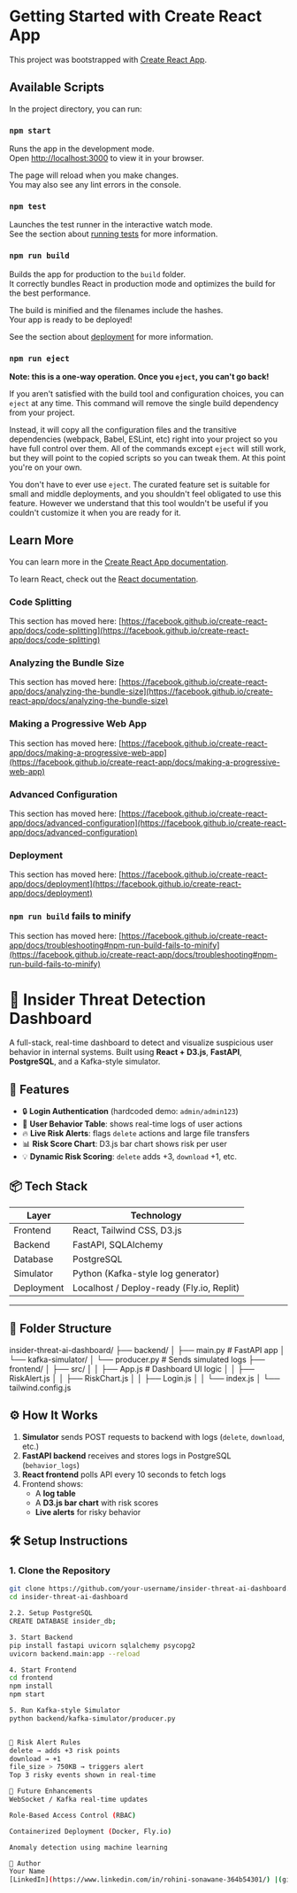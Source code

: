 # Getting Started with Create React App

This project was bootstrapped with [Create React App](https://github.com/facebook/create-react-app).

## Available Scripts

In the project directory, you can run:

### `npm start`

Runs the app in the development mode.\
Open [http://localhost:3000](http://localhost:3000) to view it in your browser.

The page will reload when you make changes.\
You may also see any lint errors in the console.

### `npm test`

Launches the test runner in the interactive watch mode.\
See the section about [running tests](https://facebook.github.io/create-react-app/docs/running-tests) for more information.

### `npm run build`

Builds the app for production to the `build` folder.\
It correctly bundles React in production mode and optimizes the build for the best performance.

The build is minified and the filenames include the hashes.\
Your app is ready to be deployed!

See the section about [deployment](https://facebook.github.io/create-react-app/docs/deployment) for more information.

### `npm run eject`

**Note: this is a one-way operation. Once you `eject`, you can't go back!**

If you aren't satisfied with the build tool and configuration choices, you can `eject` at any time. This command will remove the single build dependency from your project.

Instead, it will copy all the configuration files and the transitive dependencies (webpack, Babel, ESLint, etc) right into your project so you have full control over them. All of the commands except `eject` will still work, but they will point to the copied scripts so you can tweak them. At this point you're on your own.

You don't have to ever use `eject`. The curated feature set is suitable for small and middle deployments, and you shouldn't feel obligated to use this feature. However we understand that this tool wouldn't be useful if you couldn't customize it when you are ready for it.

## Learn More

You can learn more in the [Create React App documentation](https://facebook.github.io/create-react-app/docs/getting-started).

To learn React, check out the [React documentation](https://reactjs.org/).

### Code Splitting

This section has moved here: [https://facebook.github.io/create-react-app/docs/code-splitting](https://facebook.github.io/create-react-app/docs/code-splitting)

### Analyzing the Bundle Size

This section has moved here: [https://facebook.github.io/create-react-app/docs/analyzing-the-bundle-size](https://facebook.github.io/create-react-app/docs/analyzing-the-bundle-size)

### Making a Progressive Web App

This section has moved here: [https://facebook.github.io/create-react-app/docs/making-a-progressive-web-app](https://facebook.github.io/create-react-app/docs/making-a-progressive-web-app)

### Advanced Configuration

This section has moved here: [https://facebook.github.io/create-react-app/docs/advanced-configuration](https://facebook.github.io/create-react-app/docs/advanced-configuration)

### Deployment

This section has moved here: [https://facebook.github.io/create-react-app/docs/deployment](https://facebook.github.io/create-react-app/docs/deployment)

### `npm run build` fails to minify

This section has moved here: [https://facebook.github.io/create-react-app/docs/troubleshooting#npm-run-build-fails-to-minify](https://facebook.github.io/create-react-app/docs/troubleshooting#npm-run-build-fails-to-minify)



# 🔐 Insider Threat Detection Dashboard

A full-stack, real-time dashboard to detect and visualize suspicious user behavior in internal systems. Built using **React + D3.js**, **FastAPI**, **PostgreSQL**, and a Kafka-style simulator.

## 🚀 Features

- 🔒 **Login Authentication** (hardcoded demo: `admin/admin123`)
- 📝 **User Behavior Table**: shows real-time logs of user actions
- 🔥 **Live Risk Alerts**: flags `delete` actions and large file transfers
- 📊 **Risk Score Chart**: D3.js bar chart shows risk per user
- 💡 **Dynamic Risk Scoring**: `delete` adds +3, `download` +1, etc.

## 📦 Tech Stack

| Layer       | Technology               |
|-------------|---------------------------|
| Frontend    | React, Tailwind CSS, D3.js |
| Backend     | FastAPI, SQLAlchemy       |
| Database    | PostgreSQL                |
| Simulator   | Python (Kafka-style log generator) |
| Deployment  | Localhost / Deploy-ready (Fly.io, Replit) |

---

## 📂 Folder Structure

insider-threat-ai-dashboard/
├── backend/
│ ├── main.py # FastAPI app
│ └── kafka-simulator/
│ └── producer.py # Sends simulated logs
├── frontend/
│ ├── src/
│ │ ├── App.js # Dashboard UI logic
│ │ ├── RiskAlert.js
│ │ ├── RiskChart.js
│ │ ├── Login.js
│ │ └── index.js
│ └── tailwind.config.js


## ⚙️ How It Works

1. **Simulator** sends POST requests to backend with logs (`delete`, `download`, etc.)
2. **FastAPI backend** receives and stores logs in PostgreSQL (`behavior_logs`)
3. **React frontend** polls API every 10 seconds to fetch logs
4. Frontend shows:
   - A **log table**
   - A **D3.js bar chart** with risk scores
   - **Live alerts** for risky behavior

## 🛠️ Setup Instructions

### 1. Clone the Repository
```bash
git clone https://github.com/your-username/insider-threat-ai-dashboard.git
cd insider-threat-ai-dashboard

2.2. Setup PostgreSQL
CREATE DATABASE insider_db;

3. Start Backend
pip install fastapi uvicorn sqlalchemy psycopg2
uvicorn backend.main:app --reload

4. Start Frontend
cd frontend
npm install
npm start

5. Run Kafka-style Simulator
python backend/kafka-simulator/producer.py


🧪 Risk Alert Rules
delete → adds +3 risk points
download → +1
file_size > 750KB → triggers alert
Top 3 risky events shown in real-time

🔮 Future Enhancements
WebSocket / Kafka real-time updates

Role-Based Access Control (RBAC)

Containerized Deployment (Docker, Fly.io)

Anomaly detection using machine learning

🙌 Author
Your Name
[LinkedIn](https://www.linkedin.com/in/rohini-sonawane-364b54301/) |(github)https://github.com/ROHINI177/insider-threat-ai-dashboard/edit/main/README.md